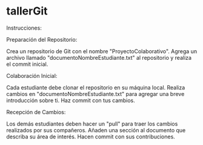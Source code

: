 # tallerGit

Instrucciones:

Preparación del Repositorio:

Crea un repositorio de Git con el nombre "ProyectoColaborativo".
Agrega un archivo llamado "documentoNombreEstudiante.txt" al repositorio y realiza el commit inicial.

Colaboración Inicial:

Cada estudiante debe clonar el repositorio en su máquina local.
Realiza cambios en "documentoNombreEstudiante.txt" para agregar una breve introducción sobre ti. Haz commit con tus cambios.

Recepción de Cambios:

Los demás estudiantes deben hacer un "pull" para traer los cambios realizados por sus compañeros.
Añaden una sección al documento que describa su área de interés. Hacen commit con sus contribuciones.

